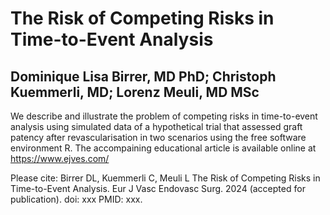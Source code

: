 # The Risk of Competing Risks in Time-to-Event Analysis
## Dominique Lisa Birrer, MD PhD; Christoph Kuemmerli, MD; Lorenz Meuli, MD MSc

We describe and illustrate the problem of competing risks in time-to-event analysis using simulated data of a hypothetical trial that assessed graft patency after revascularisation in two scenarios using the free software environment R.
The accompaining educational article is available online at https://www.ejves.com/

Please cite:
Birrer DL, Kuemmerli C, Meuli L
The Risk of Competing Risks in Time-to-Event Analysis.
Eur J Vasc Endovasc Surg. 2024 (accepted for publication). doi: xxx PMID: xxx.
